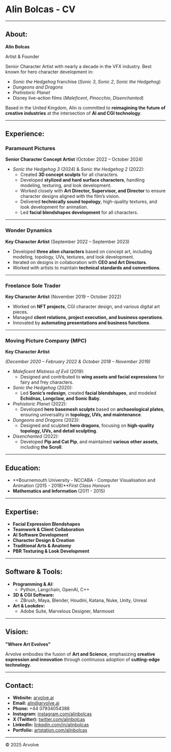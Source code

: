 # Alin Bolcas - CV

---

## About:

**Alin Bolcas**

Artist & Founder

Senior Character Artist with nearly a decade in the VFX industry. Best known for hero character development in:

- *Sonic the Hedgehog* franchise (*Sonic 3*, *Sonic 2*, *Sonic the Hedgehog*)
- *Dungeons and Dragons*
- *Prehistoric Planet*
- Disney live-action films (*Maleficent*, *Pinocchio*, *Disenchanted*)

Based in the United Kingdom, Alin is committed to **reimagining the future of creative industries** at the intersection of **AI and CGI technology**.

---

## Experience:

### **Paramount Pictures**

**Senior Character Concept Artist** (October 2022 – October 2024)

- *Sonic the Hedgehog 3* (2024) & *Sonic the Hedgehog 2* (2022):
    - Created **3D concept sculpts** for all characters.
    - Developed **stylized and hard surface characters**, handling modeling, texturing, and look development.
    - Worked closely with **Art Director, Supervisor, and Director** to ensure character designs aligned with the film’s vision.
    - Delivered **technically sound topology**, high-quality textures, and look development for animation.
    - Led **facial blendshapes development** for all characters.

---

### **Wonder Dynamics**

**Key Character Artist** (September 2022 – September 2023)

- Developed **three alien characters** based on concept art, including modeling, topology, UVs, textures, and look development.
- Iterated on designs in collaboration with **CEO and Art Directors**.
- Worked with artists to maintain **technical standards and conventions**.

---

### **Freelance Sole Trader**

**Key Character Artist** (November 2019 – October 2022)

- Worked on **NFT projects**, CGI character design, and various digital art pieces.
- Managed **client relations, project execution, and business operations**.
- Innovated by **automating presentations and business functions**.

---

### **Moving Picture Company (MPC)**

**Key Character Artist**

*(December 2020 – February 2022 & October 2018 – November 2019)*

- *Maleficent Mistress of Evil* (2019):
    - Designed and contributed to **wing assets and facial expressions** for fairy and frey characters.
- *Sonic the Hedgehog* (2020):
    - Led **Sonic’s redesign**, created **facial blendshapes**, and modeled **Echidnas, Longclaw, and Sonic Baby**.
- *Prehistoric Planet* (2022):
    - Developed **hero basemesh sculpts** based on **archaeological plates**, ensuring universality in **topology, UVs, and maintenance**.
- *Dungeons and Dragons* (2023):
    - Designed and sculpted **hero dragons**, focusing on **high-quality topology, UVs, and detail sculpting**.
- *Disenchanted* (2022):
    - Developed **Pip and Cat Pip**, and maintained **various other assets**, including **the Scroll**.

---

## Education:

- **Bournemouth University - NCCABA - Computer Visualisation and Animation (2015 - 2018)***First Class Honours*
- **Mathematics and Information** (2011 - 2015)

---

## Expertise:

- **Facial Expression Blendshapes**
- **Teamwork & Client Collaboration**
- **AI Software Development**
- **Character Design & Creation**
- **Traditional Arts & Anatomy**
- **PBR Texturing & Look Development**

---

## Software & Tools:

- **Programming & AI:**
    - Python, Langchain, OpenAI, C++
- **3D & CGI Software:**
    - ZBrush, Maya, Blender, Houdini, Katana, Nuke, Unity, Unreal
- **Art & Lookdev:**
    - Adobe Suite, Marvelous Designer, Marmoset

---

## Vision:

**"Where Art Evolves"**

Arvolve embodies the fusion of **Art and Science**, emphasizing **creative expression and innovation** through continuous adoption of **cutting-edge technology**.

---

## Contact:

- **Website:** [arvolve.ai](https://www.arvolve.ai/)
- **Email:** [alin@arvolve.ai](mailto:alin@arvolve.ai)
- **Phone:** +44 07934054388
- **Instagram:** [instagram.com/alinbolcas](https://www.instagram.com/alinbolcas)
- **X (Twitter):** [twitter.com/alinbolcas](https://www.twitter.com/alinbolcas)
- **LinkedIn:** [linkedin.com/in/alinbolcas](https://www.linkedin.com/in/alinbolcas)
- **Portfolio:** [artstation.com/alinbolcas](https://www.artstation.com/alinbolcas)

---

© 2025 Arvolve
